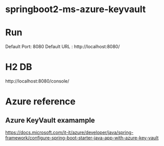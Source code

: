 # springboot2-ms-azure-keyvault

# Run
Default Port: 8080
Default URL : http://localhost:8080/

# H2 DB
http://localhost:8080/console/ 

# Azure reference
## Azure KeyVault examample
https://docs.microsoft.com/it-it/azure/developer/java/spring-framework/configure-spring-boot-starter-java-app-with-azure-key-vault